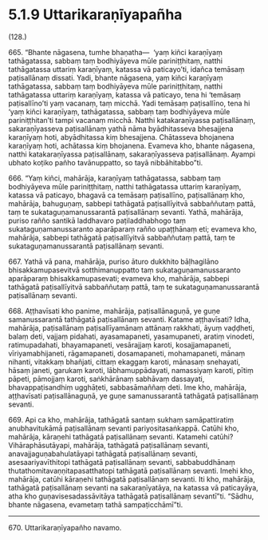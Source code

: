 # 5.1.9 Uttarikaraṇīyapañha

(128.)

665\. “Bhante nāgasena, tumhe bhaṇatha—  ‘yaṃ kiñci karaṇīyaṃ tathāgatassa, sabbaṃ taṃ bodhiyāyeva mūle pariniṭṭhitaṃ, natthi tathāgatassa uttariṃ karaṇīyaṃ, katassa vā paticayo’ti, idañca temāsaṃ paṭisallānaṃ dissati. Yadi, bhante nāgasena, yaṃ kiñci karaṇīyaṃ tathāgatassa, sabbaṃ taṃ bodhiyāyeva mūle pariniṭṭhitaṃ, natthi tathāgatassa uttariṃ karaṇīyaṃ, katassa vā paticayo, tena hi ‘temāsaṃ paṭisallīno’ti yaṃ vacanaṃ, taṃ micchā. Yadi temāsaṃ paṭisallīno, tena hi ‘yaṃ kiñci karaṇīyaṃ, tathāgatassa, sabbaṃ taṃ bodhiyāyeva mūle pariniṭṭhitan’ti tampi vacanaṃ micchā. Natthi katakaraṇīyassa paṭisallānaṃ, sakaraṇīyasseva paṭisallānaṃ yathā nāma byādhitasseva bhesajjena karaṇīyaṃ hoti, abyādhitassa kiṃ bhesajjena. Chātasseva bhojanena karaṇīyaṃ hoti, achātassa kiṃ bhojanena. Evameva kho, bhante nāgasena, natthi katakaraṇīyassa paṭisallānaṃ, sakaraṇīyasseva paṭisallānaṃ. Ayampi ubhato koṭiko pañho tavānuppatto, so tayā nibbāhitabbo”ti.

666\. “Yaṃ kiñci, mahārāja, karaṇīyaṃ tathāgatassa, sabbaṃ taṃ bodhiyāyeva mūle pariniṭṭhitaṃ, natthi tathāgatassa uttariṃ karaṇīyaṃ, katassa vā paticayo, bhagavā ca temāsaṃ paṭisallīno, paṭisallānaṃ kho, mahārāja, bahuguṇaṃ, sabbepi tathāgatā paṭisallīyitvā sabbaññutaṃ pattā, taṃ te sukataguṇamanussarantā paṭisallānaṃ sevanti. Yathā, mahārāja, puriso rañño santikā laddhavaro paṭiladdhabhogo taṃ sukataguṇamanussaranto aparāparaṃ rañño upaṭṭhānaṃ eti; evameva kho, mahārāja, sabbepi tathāgatā paṭisallīyitvā sabbaññutaṃ pattā, taṃ te sukataguṇamanussarantā paṭisallānaṃ sevanti.

667\. Yathā vā pana, mahārāja, puriso āturo dukkhito bāḷhagilāno bhisakkamupasevitvā sotthimanuppatto taṃ sukataguṇamanussaranto aparāparaṃ bhisakkamupasevati; evameva kho, mahārāja, sabbepi tathāgatā paṭisallīyitvā sabbaññutaṃ pattā, taṃ te sukataguṇamanussarantā paṭisallānaṃ sevanti.

668\. Aṭṭhavīsati kho panime, mahārāja, paṭisallānaguṇā, ye guṇe samanussarantā tathāgatā paṭisallānaṃ sevanti. Katame aṭṭhavīsati? Idha, mahārāja, paṭisallānaṃ paṭisallīyamānaṃ attānaṃ rakkhati, āyuṃ vaḍḍheti, balaṃ deti, vajjaṃ pidahati, ayasamapaneti, yasamupaneti, aratiṃ vinodeti, ratimupadahati, bhayamapaneti, vesārajjaṃ karoti, kosajjamapaneti, vīriyamabhijaneti, rāgamapaneti, dosamapaneti, mohamapaneti, mānaṃ nihanti, vitakkaṃ bhañjati, cittaṃ ekaggaṃ karoti, mānasaṃ snehayati, hāsaṃ janeti, garukaṃ karoti, lābhamuppādayati, namassiyaṃ karoti, pītiṃ pāpeti, pāmojjaṃ karoti, saṅkhārānaṃ sabhāvaṃ dassayati, bhavappaṭisandhiṃ ugghāṭeti, sabbasāmaññaṃ deti. Ime kho, mahārāja, aṭṭhavīsati paṭisallānaguṇā, ye guṇe samanussarantā tathāgatā paṭisallānaṃ sevanti.

669\. Api ca kho, mahārāja, tathāgatā santaṃ sukhaṃ samāpattiratiṃ anubhavitukāmā paṭisallānaṃ sevanti pariyositasaṅkappā. Catūhi kho, mahārāja, kāraṇehi tathāgatā paṭisallānaṃ sevanti. Katamehi catūhi? Vihāraphāsutāyapi, mahārāja, tathāgatā paṭisallānaṃ sevanti, anavajjaguṇabahulatāyapi tathāgatā paṭisallānaṃ sevanti, asesaariyavīthitopi tathāgatā paṭisallānaṃ sevanti, sabbabuddhānaṃ thutathomitavaṇṇitapasatthatopi tathāgatā paṭisallānaṃ sevanti. Imehi kho, mahārāja, catūhi kāraṇehi tathāgatā paṭisallānaṃ sevanti. Iti kho, mahārāja, tathāgatā paṭisallānaṃ sevanti na sakaraṇīyatāya, na katassa vā paticayāya, atha kho guṇavisesadassāvitāya tathāgatā paṭisallānaṃ sevantī”ti. “Sādhu, bhante nāgasena, evametaṃ tathā sampaṭicchāmī”ti.

---

670\. Uttarikaraṇīyapañho navamo.

